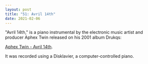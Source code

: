 ```yaml
---
layout: post
title: "51: Avril 14th"
date: 2021-02-06
---
```


"Avril 14th," is a piano instrumental by the electronic music artist and producer Aphex Twin released on his 2001 album Drukqs:

[Aphex Twin - Avril 14th](https://youtu.be/uxTdTaNIUxo).

It was recorded using a Disklavier, a computer-controlled piano.